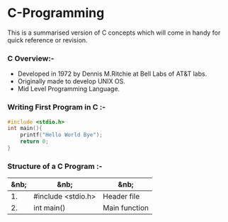 # C-Programming
This is a summarised version of C concepts which will come in handy for quick reference or revision. 

### C Overview:- 
* Developed in 1972 by Dennis M.Ritchie at Bell Labs of AT&T labs.
* Originally made to develop UNIX OS.
* Mid Level Programming Language.

### Writing First Program in C :-

```c
#include <stdio.h>
int main(){
    printf("Hello World Bye");
    return 0;
}
```
### Structure of a C Program :-
|&nb;  |&nb;               |&nb;          |
|------|-------------------|--------------|
| 1.|#include <stdio.h>|Header file|
| 2.|int main()|Main function|



